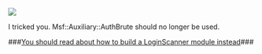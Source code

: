 ![](https://camo.githubusercontent.com/6dead1e5289415cf386a7ee377652eaa882b0177/687474703a2f2f33332e6d656469612e74756d626c722e636f6d2f63343031643035393639313531383431396230323532666466313764623766312f74756d626c725f6d67703678626243486c317268747832346f315f3235302e676966)

I tricked you. Msf::Auxiliary::AuthBrute should no longer be used.

###[You should read about how to build a LoginScanner module instead](https://github.com/rapid7/metasploit-framework/wiki/Creating-Metasploit-Framework-LoginScanners)###